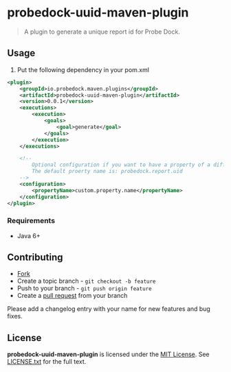 # probedock-uuid-maven-plugin

> A plugin to generate a unique report id for Probe Dock.

## Usage

1. Put the following dependency in your pom.xml

```xml
<plugin>
	<groupId>io.probedock.maven.plugins</groupId>
	<artifactId>probedock-uuid-maven-plugin</artifactId>
	<version>0.0.1</version>
	<executions>
		<execution>
			<goals>
				<goal>generate</goal>
			</goals>
		</execution>
	</executions>

	<!--
		Optional configuration if you want to have a property of a different name.
		The default proerty name is: probedock.report.uid
	-->
	<configuration>
		<propertyName>custom.property.name</propertyName>
	</configuration>
</plugin>
```

### Requirements

* Java 6+

## Contributing

* [Fork](https://help.github.com/articles/fork-a-repo)
* Create a topic branch - `git checkout -b feature`
* Push to your branch - `git push origin feature`
* Create a [pull request](http://help.github.com/pull-requests/) from your branch

Please add a changelog entry with your name for new features and bug fixes.

## License

**probedock-uuid-maven-plugin** is licensed under the [MIT License](http://opensource.org/licenses/MIT).
See [LICENSE.txt](LICENSE.txt) for the full text.
